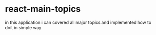 # react-main-topics
in this application i can covered all major topics and implemented how to doit in simple way 
